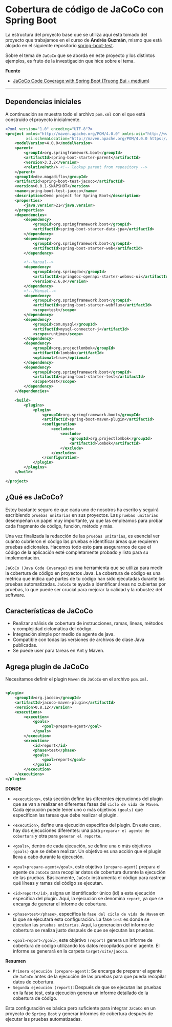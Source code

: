 # Cobertura de código de JaCoCo con Spring Boot

La estructura del proyecto base que se utiliza aquí está tomado del proyecto que trabajamos en el curso de **Andrés
Guzmán**, mismo que está alojado en el siguiente repositorio
[spring-boot-test](https://github.com/magadiflo/spring-boot-test.git).

Sobre el tema de `JaCoCo` que se aborda en este proyecto y los distintos ejemplos, es fruto de la investigación
que hice sobre el tema.

**Fuente**

- [JaCoCo Code Coverage with Spring Boot (Truong Bui - medium)](https://medium.com/@truongbui95/jacoco-code-coverage-with-spring-boot-835af8debc68)

---

## Dependencias iniciales

A continuación se muestra todo el archivo `pom.xml` con el que está construido el proyecto inicialmente.

````xml
<?xml version="1.0" encoding="UTF-8"?>
<project xmlns="http://maven.apache.org/POM/4.0.0" xmlns:xsi="http://www.w3.org/2001/XMLSchema-instance"
         xsi:schemaLocation="http://maven.apache.org/POM/4.0.0 https://maven.apache.org/xsd/maven-4.0.0.xsd">
    <modelVersion>4.0.0</modelVersion>
    <parent>
        <groupId>org.springframework.boot</groupId>
        <artifactId>spring-boot-starter-parent</artifactId>
        <version>3.3.2</version>
        <relativePath/> <!-- lookup parent from repository -->
    </parent>
    <groupId>dev.magadiflo</groupId>
    <artifactId>spring-boot-test-jacoco</artifactId>
    <version>0.0.1-SNAPSHOT</version>
    <name>spring-boot-test-jacoco</name>
    <description>Demo project for Spring Boot</description>
    <properties>
        <java.version>21</java.version>
    </properties>
    <dependencies>
        <dependency>
            <groupId>org.springframework.boot</groupId>
            <artifactId>spring-boot-starter-data-jpa</artifactId>
        </dependency>
        <dependency>
            <groupId>org.springframework.boot</groupId>
            <artifactId>spring-boot-starter-web</artifactId>
        </dependency>

        <!--Manual-->
        <dependency>
            <groupId>org.springdoc</groupId>
            <artifactId>springdoc-openapi-starter-webmvc-ui</artifactId>
            <version>2.6.0</version>
        </dependency>
        <!--/Manual-->
        <dependency>
            <groupId>org.springframework.boot</groupId>
            <artifactId>spring-boot-starter-webflux</artifactId>
            <scope>test</scope>
        </dependency>
        <dependency>
            <groupId>com.mysql</groupId>
            <artifactId>mysql-connector-j</artifactId>
            <scope>runtime</scope>
        </dependency>
        <dependency>
            <groupId>org.projectlombok</groupId>
            <artifactId>lombok</artifactId>
            <optional>true</optional>
        </dependency>
        <dependency>
            <groupId>org.springframework.boot</groupId>
            <artifactId>spring-boot-starter-test</artifactId>
            <scope>test</scope>
        </dependency>
    </dependencies>

    <build>
        <plugins>
            <plugin>
                <groupId>org.springframework.boot</groupId>
                <artifactId>spring-boot-maven-plugin</artifactId>
                <configuration>
                    <excludes>
                        <exclude>
                            <groupId>org.projectlombok</groupId>
                            <artifactId>lombok</artifactId>
                        </exclude>
                    </excludes>
                </configuration>
            </plugin>
        </plugins>
    </build>

</project>
````

## ¿Qué es JaCoCo?

Estoy bastante seguro de que cada uno de nosotros ha escrito y seguirá escribiendo `pruebas unitarias` en sus proyectos.
Las `pruebas unitarias` desempeñan un papel muy importante, ya que las empleamos para probar cada fragmento de código,
función, método y más.

Una vez finalizada la redacción de las `pruebas unitarias`, es esencial ver cuánto cubrieron el código las pruebas e
identificar áreas que requieren pruebas adicionales. Hacemos todo esto para asegurarnos de que el código de la
aplicación esté completamente probado y listo para su implementación.

`JaCoCo (Java Code Coverage)` es una herramienta que se utiliza para medir la cobertura de código en proyectos Java. La
cobertura de código es una métrica que indica qué partes de tu código han sido ejecutadas durante las pruebas
automatizadas. `JaCoCo` te ayuda a identificar áreas no cubiertas por pruebas, lo que puede ser crucial para mejorar la
calidad y la robustez del software.

## Características de JaCoCo

- Realizar análisis de cobertura de instrucciones, ramas, líneas, métodos y complejidad ciclomática del código.
- Integración simple por medio de agente de java.
- Compatible con todas las versiones de archivos de clase Java publicadas.
- Se puede user para tareas en Ant y Maven.

## Agrega plugin de JaCoCo

Necesitamos definir el plugin `Maven` de `JaCoCo` en el archivo `pom.xml`.

````xml

<plugin>
    <groupId>org.jacoco</groupId>
    <artifactId>jacoco-maven-plugin</artifactId>
    <version>0.8.12</version>
    <executions>
        <execution>
            <goals>
                <goal>prepare-agent</goal>
            </goals>
        </execution>
        <execution>
            <id>report</id>
            <phase>test</phase>
            <goals>
                <goal>report</goal>
            </goals>
        </execution>
    </executions>
</plugin>
````

**DONDE**

- `<executions>`, esta sección define las diferentes ejecuciones del plugin que se van a realizar en diferentes fases
  del `ciclo de vida de Maven`. Cada ejecución puede tener uno o más objetivos `(goals)` que especifican las tareas que
  debe realizar el plugin.


- `<execution>`, define una ejecución específica del plugin. En este caso, hay dos ejecuciones diferentes: una para
  `preparar el agente de cobertura` y otra para `generar el reporte`.


- `<goals>`, dentro de cada ejecución, se define una o más objetivos `(goals)` que se deben realizar. Un objetivo es una
  acción que el plugin lleva a cabo durante la ejecución.


- `<goal>prepare-agent</goal>`, este objetivo `(prepare-agent)` prepara el agente de `JaCoCo` para recopilar datos de
  cobertura durante la ejecución de las pruebas. Básicamente, `JaCoCo` instrumenta el código para rastrear qué líneas y
  ramas del código se ejecutan.


- `<id>report</id>`, asigna un identificador único (id) a esta ejecución específica del plugin. Aquí, la ejecución se
  denomina `report`, ya que se encarga de generar el informe de cobertura.


- `<phase>test</phase>`, especifica la `fase del ciclo de vida de Maven` en la que se ejecutará esta configuración. La
  fase `test` es donde se ejecutan las `pruebas unitarias`. Aquí, la generación del informe de cobertura se realiza
  justo después de que se ejecutan las pruebas.


- `<goal>report</goal>`, este objetivo `(report)` genera un informe de cobertura de código utilizando los datos
  recopilados por el agente. El informe se generará en la carpeta `target/site/jacoco`.

**Resumen**

- `Primera ejecución (prepare-agent)`: Se encarga de preparar el agente de `JaCoCo` antes de la ejecución de las pruebas
  para que pueda recopilar datos de cobertura.
- `Segunda ejecución (report)`: Después de que se ejecutan las pruebas en la fase test, esta ejecución genera un informe
  detallado de la cobertura de código.

Esta configuración es básica pero suficiente para integrar `JaCoCo` en un proyecto de `Spring Boot` y generar informes
de cobertura después de ejecutar las pruebas automatizadas.
